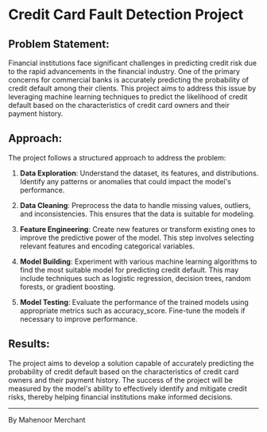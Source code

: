 # Credit Card Fault Detection Project

## Problem Statement:

Financial institutions face significant challenges in predicting credit risk due to the rapid advancements in the financial industry. One of the primary concerns for commercial banks is accurately predicting the probability of credit default among their clients. This project aims to address this issue by leveraging machine learning techniques to predict the likelihood of credit default based on the characteristics of credit card owners and their payment history.

## Approach:

The project follows a structured approach to address the problem:

1. **Data Exploration**: Understand the dataset, its features, and distributions. Identify any patterns or anomalies that could impact the model's performance.
   
2. **Data Cleaning**: Preprocess the data to handle missing values, outliers, and inconsistencies. This ensures that the data is suitable for modeling.
   
3. **Feature Engineering**: Create new features or transform existing ones to improve the predictive power of the model. This step involves selecting relevant features and encoding categorical variables.
   
4. **Model Building**: Experiment with various machine learning algorithms to find the most suitable model for predicting credit default. This may include techniques such as logistic regression, decision trees, random forests, or gradient boosting.

5. **Model Testing**: Evaluate the performance of the trained models using appropriate metrics such as accuracy_score. Fine-tune the models if necessary to improve performance.

## Results:

The project aims to develop a solution capable of accurately predicting the probability of credit default based on the characteristics of credit card owners and their payment history. The success of the project will be measured by the model's ability to effectively identify and mitigate credit risks, thereby helping financial institutions make informed decisions.

---
By Mahenoor Merchant